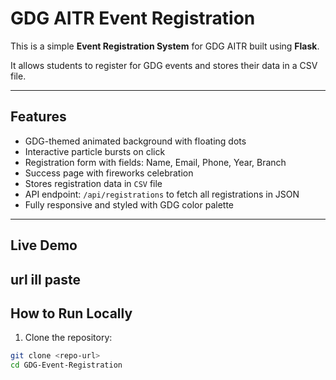 # GDG AITR Event Registration

This is a simple **Event Registration System** for GDG AITR built using **Flask**.  

It allows students to register for GDG events and stores their data in a CSV file.  

---

## Features

- GDG-themed animated background with floating dots  
- Interactive particle bursts on click  
- Registration form with fields: Name, Email, Phone, Year, Branch  
- Success page with fireworks celebration  
- Stores registration data in `CSV` file  
- API endpoint: `/api/registrations` to fetch all registrations in JSON  
- Fully responsive and styled with GDG color palette  

---

## Live Demo

url ill paste
---

## How to Run Locally

1. Clone the repository:

```bash
git clone <repo-url>
cd GDG-Event-Registration
